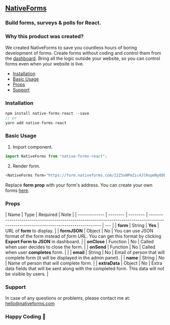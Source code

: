 ## [NativeForms](https://nativeforms.com)

### Build **forms, surveys & polls** for React.

### Why this product was created?

We created NativeForms to save you countless hours of boring development of forms. Create forms without coding and control them from the [dashboard](https://app.nativeforms.com). Bring all the logic outside your website, so you can control forms even when your website is live.

- [Installation](#installation)
- [Basic Usage](#basic-usage)
- [Props](#props)
- [Support](#support)

### Installation

```js
npm install native-forms-react --save
// or
yarn add native-forms-react
```

### Basic Usage

1. Import component.

```js
import NativeForms from "native-forms-react";
```

2. Render form.

```js
<NativeForms form="https://form.nativeforms.com/I2Z5xWPmZic4JlRvpmNy0Db" />
```

Replace **form prop** with your form's address. You can create your own forms [here](https://app.nativeforms.com).

### Props

| Name          | Type     | Required | Note                                                                                                                                 |
| ------------- | -------- | -------- | ------------------------------------------------------------------------------------------------------------------------------------ | --- |
| **form**      | String   | **Yes**  | URL of **form** to display.                                                                                                          |
| **formJSON**  | Object   | No       | You can use JSON format of the form instead of _form URL_. You can get this format by clicking **Export Form to JSON** in dashboard. |
| **onClose**   | Function | No       | Called when user decides to close the form.                                                                                          |
| **onSend**    | Function | No       | Called when user **completes** form.                                                                                                 |     |
| **email**     | String   | No       | Email of person that will complete form (it will be displayed in the admin panel).                                                   |
| **name**      | String   | No       | Name of person that will complete form.                                                                                              |
| **extraData** | Object   | No       | Extra data fields that will be sent along with the completed form. This data will not be visible by users.                           |

### Support

In case of any questions or problems, please contact me at:
[hello@nativeforms.com](mailto:hello@nativeforms.com)

### Happy Coding 💖
